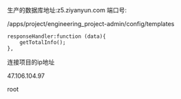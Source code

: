 生产的数据库地址:z5.ziyanyun.com 端口号:

/apps/project/engineering_project-admin/config/templates



```
responseHandler:function (data){
    getTotalInfo();
},
```

连接项目的ip地址

47.106.104.97

root